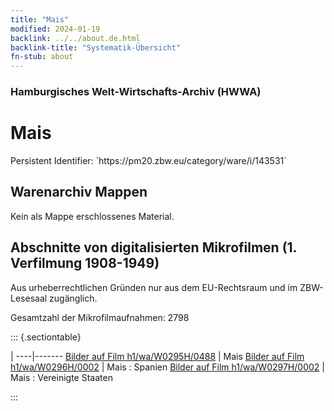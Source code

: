 ```yaml
---
title: "Mais"
modified: 2024-01-19
backlink: ../../about.de.html
backlink-title: "Systematik-Übersicht"
fn-stub: about
---
```


### Hamburgisches Welt-Wirtschafts-Archiv (HWWA)

# Mais

<div class="hint">Persistent Identifier: `https://pm20.zbw.eu/category/ware/i/143531`</div>







## Warenarchiv Mappen





Kein als Mappe erschlossenes Material.



<a id="filmsections" />

## Abschnitte von digitalisierten Mikrofilmen (1. Verfilmung 1908-1949)

<p>Aus urheberrechtlichen Gründen nur aus dem EU-Rechtsraum und im ZBW-Lesesaal zugänglich.</p>


<p>Gesamtzahl der Mikrofilmaufnahmen: 2798</p>





::: {.sectiontable}

 | 
----|-------
<a class="btn" href="https://pm20.zbw.eu/film/h1/wa/W0295H/0488" rel="nofollow">Bilder auf Film h1/wa/W0295H/0488</a> | Mais
<a class="btn" href="https://pm20.zbw.eu/film/h1/wa/W0296H/0002" rel="nofollow">Bilder auf Film h1/wa/W0296H/0002</a> | Mais : Spanien
<a class="btn" href="https://pm20.zbw.eu/film/h1/wa/W0297H/0002" rel="nofollow">Bilder auf Film h1/wa/W0297H/0002</a> | Mais : Vereinigte Staaten


:::
















